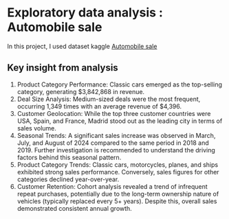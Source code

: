 # Exploratory data analysis : Automobile sale
In this project, I used dataset kaggle [Automobile sale](https://www.kaggle.com/datasets/ddosad/auto-sales-data/data)

## Key insight from analysis
1. Product Category Performance: Classic cars emerged as the top-selling category, generating $3,842,868 in revenue.
2. Deal Size Analysis: Medium-sized deals were the most frequent, occurring 1,349 times with an average revenue of $4,396.
3. Customer Geolocation: While the top three customer countries were USA, Spain, and France, Madrid stood out as the leading city in terms of sales volume.
4. Seasonal Trends: A significant sales increase was observed in March, July, and August of 2024 compared to the same period in 2018 and 2019. Further investigation is recommended to understand the driving factors behind this seasonal pattern.
5. Product Category Trends: Classic cars, motorcycles, planes, and ships exhibited strong sales performance. Conversely, sales figures for other categories declined year-over-year.
6. Customer Retention: Cohort analysis revealed a trend of infrequent repeat purchases, potentially due to the long-term ownership nature of vehicles (typically replaced every 5+ years). Despite this, overall sales demonstrated consistent annual growth.
